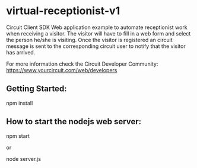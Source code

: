 # virtual-receptionist-v1

Circuit Client SDK Web application example to automate receptionist work when receiving a visitor. 
The visitor will have to fill in a web form and select the person he/she is visiting.
Once the visitor is registered an circuit message is sent to the corresponding circuit user to notify that the visitor has arrived.

For more information check the Circuit Developer Community: https://www.yourcircuit.com/web/developers

Getting Started:
-------------------------
npm install

How to start the nodejs web server:
--------------------------------------
npm start

or

node server.js
